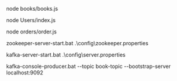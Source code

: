 <!-- Run the books.js  For microservices REST script in the books directory-->
node books/books.js

<!-- Run the index.js For microservices GRPC script in the Users directory -->
node Users/index.js 

<!--  Run the order.js microservices GRAPHQL script in the orders directory -->
node orders/order.js

<!-- Start ZooKeeper server with configuration file -->
zookeeper-server-start.bat .\config\zookeeper.properties


<!-- Start Kafka server with configuration file -->
kafka-server-start.bat .\config\server.properties


<!-- Start Kafka console producer to send messages to "book-topic" topic on localhost:9092 -->
kafka-console-producer.bat --topic book-topic --bootstrap-server localhost:9092